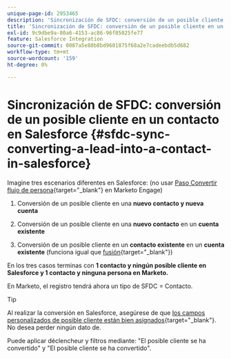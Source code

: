 ```yaml
---
unique-page-id: 2953465
description: 'Sincronización de SFDC: conversión de un posible cliente en un contacto en Salesforce. Documentos de Marketo: documentación del producto'
title: 'Sincronización de SFDC: conversión de un posible cliente en un contacto en Salesforce'
exl-id: 9c9dbe9a-80a6-4153-ac86-96f85025fe77
feature: Salesforce Integration
source-git-commit: 0087a5e88b8bd9601875f68a2e7cadeebdb5d682
workflow-type: tm+mt
source-wordcount: '159'
ht-degree: 0%

---
```


# Sincronización de SFDC: conversión de un posible cliente en un contacto en Salesforce {#sfdc-sync-converting-a-lead-into-a-contact-in-salesforce}

Imagine tres escenarios diferentes en Salesforce: (no usar [Paso Convertir flujo de persona](/help/marketo/product-docs/core-marketo-concepts/smart-campaigns/flow-actions/convert-person.md){target="_blank"} en Marketo Engage)

1. Conversión de un posible cliente en una **nuevo contacto y nueva cuenta**
1. Conversión de un posible cliente en una **nuevo contacto** en un **cuenta existente**

1. Conversión de un posible cliente en un **contacto existente** en un **cuenta existente** (funciona igual que [fusión](/help/marketo/product-docs/crm-sync/salesforce-sync/sfdc-sync-details/sfdc-sync-merging-a-lead-contact-person.md){target="_blank"})

En los tres casos terminas con **1 contacto y ningún posible cliente en Salesforce y 1 contacto y ninguna persona en Marketo.**

En Marketo, el registro tendrá ahora un tipo de SFDC = Contacto.

>[!TIP]
>
>Al realizar la conversión en Salesforce, asegúrese de que [los campos personalizados de posible cliente están bien asignados](https://help.salesforce.com/apex/HTViewHelpDoc?id=customize_mapleads.htm){target="_blank"}. No desea perder ningún dato de.

Puede aplicar déclencheur y filtros mediante: &quot;El posible cliente se ha convertido&quot; y &quot;El posible cliente se ha convertido&quot;.
